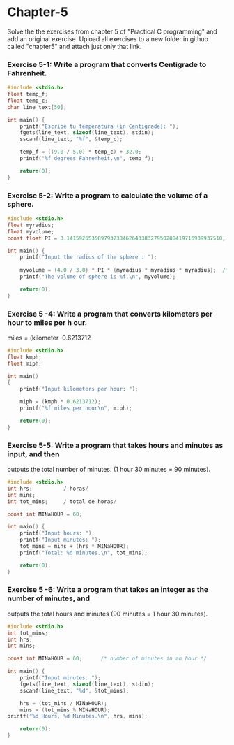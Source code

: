 # Chapter-5
Solve the the exercises from chapter 5 of "Practical C programming" and add an original exercise.  Upload all exercises to a new folder in github called "chapter5" and attach just only that link.

### Exercise 5-1: Write a program that converts Centigrade to Fahrenheit.

```c
#include <stdio.h>
float temp_f;     
float temp_c;    
char line_text[50];       

int main() {
	printf("Escribe tu temperatura (in Centigrade): ");
	fgets(line_text, sizeof(line_text), stdin);
	sscanf(line_text, "%f", &temp_c);

	temp_f = ((9.0 / 5.0) * temp_c) + 32.0;
	printf("%f degrees Fahrenheit.\n", temp_f);

	return(0);
}

```
### Exercise 5-2: Write a program to calculate the volume of a sphere.

```c
#include <stdio.h>
float myradius;   
float myvolume;              
const float PI = 3.14159265358979323846264338327950288419716939937510;

int main() {
	printf("Input the radius of the sphere : ");
	
	myvolume = (4.0 / 3.0) * PI * (myradius * myradius * myradius);  /* volumn=(4/3) * pi * r^3*/
	printf("The volume of sphere is %f.\n", myvolume);

	return(0);
}

```
### Exercise 5 -4: Write a program that converts kilometers per hour to miles per h our.
miles = (kilometer ·0.6213712

```c
#include <stdio.h>
float kmph;              
float miph;              

int main()
{
	printf("Input kilometers per hour: ");

	miph = (kmph * 0.6213712);
	printf("%f miles per hour\n", miph);

	return(0);
}
```

### Exercise 5-5: Write a program that takes hours and minutes as input, and then
outputs the total number of minutes. (1 hour 30 minutes = 90 minutes).

```c
#include <stdio.h>
int hrs;          / horas/
int mins;         
int tot_mins;     / total de horas/

const int MINaHOUR = 60;     

int main() {
	printf("Input hours: ");
	printf("Input minutes: ");
	tot_mins = mins + (hrs * MINaHOUR);
	printf("Total: %d minutes.\n", tot_mins);

	return(0);
}
```
### Exercise 5 -6: Write a program that takes an integer as the number of minutes, and
outputs the total hours and minutes (90 minutes = 1 hour 30 minutes).

```c
#include <stdio.h>
int tot_mins;  
int hrs;         
int mins;        

const int MINaHOUR = 60;      /* number of minutes in an hour */

int main() {
	printf("Input minutes: ");
	fgets(line_text, sizeof(line_text), stdin);
	sscanf(line_text, "%d", &tot_mins);

	hrs = (tot_mins / MINaHOUR);
	mins = (tot_mins % MINaHOUR);
printf("%d Hours, %d Minutes.\n", hrs, mins);

	return(0);
}
```
